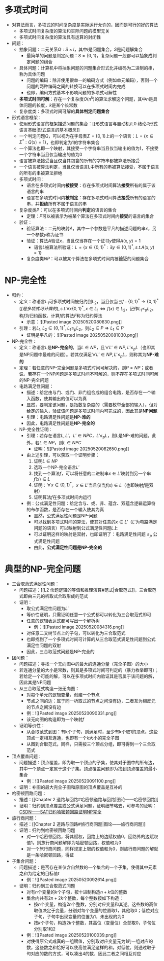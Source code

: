 # 多项式时间
- 对算法而言，多项式的时间复杂度是实际运行允许的，因而是可行的好的算法
	- 多项式时间复杂度的算法和实际问题的模型无关
	- 多项式时间复杂度的算法具有运算的封闭性
- 问题：
	- 抽象问题：二元关系$Q:S\times I$，其中$I$是问题集合，$S$是问题解集合
		- 最简单的问题是判定问题：$S=\{0,1\}$，复杂问题一般都可以抽象成判定问题的组合
	- 具体问题：计算机中将抽象问题的问题集合形式化并编码为二进制的串，称为具体问题
		- 问题的编码：除非使用很单一的编码方式（例如单元编码），否则一个问题的两种编码之间的转换可以在多项式时间内完成
		- 也即，编码方式基本不影响问题的多项式可解性
	- **多项式时间可解**：存在一个复杂度$O(n^k)$的算法求解这个问题，其中$n$是具体问题的长度，$k$是某个长常数
	- 复杂度类：多项式时间可解的**具体判定问题集合**
- 形式语言框架：
	- 使用形式语言的框架描述问题的集合：[[形式语言与自动机/L0 绪论#形式语言基础|形式语言的基本概念]]
	- 一个判定问题$Q$，可以视为在字母表$\Sigma = \{0,1\}$上的一个语言：$L=\{x\in\Sigma^*:Q(x)=1\}$，也即判定为1的字符串集合
	- 一个算法也即一个映射，其接受一个字符串当且仅当输出的值为1，不接受一个字符串当且仅当输出的值为0
	- 语言被算法接受当且仅当其包含的所有的字符串都被算法所接受
	- 一个语言被算法判定，当且仅当语言L中所有的串被算法接受，不属于语言的所有的串被算法拒绝
	- 多项式时间：
		- 语言在多项式时间内**被接受**：存在多项式时间算法**接受**所有的属于该语言的串
		- 语言在多项式时间内**被判定**：存在多项式时间算法**接受**所有的语言的串，并**拒绝**所有不属于语言的串
	- 复杂度类$P$：可以在多项式时间内**判定**的语言的集合
		- 定理：$P$可以被表示为被某个算法在多项式时间内**接受**的语言的集合
	- 验证：
		- 验证算法：二元的映射$A$，其中一个参数是平凡的描述问题的串$x$，另一个参数$y$称为证书
		- 验证：算法$A$验证$x$，当且仅当存在一个证书$y$使得$A(x,y)=1$
			- 语言$L$被算法所验证：$L=\{x\in\{0,1\}^*:\exists y\in\{0,1\}^*,s.t.A(x,y)=1\}$
		- 复杂度类$NP$：可以被某个算法在多项式时间内被**验证**的问题集合
# NP-完全性
- 归约：
	- 定义：称语言$L_1$可多项式时间被归约到$L_2$，当且仅当$\exists f:\{0,1\}^*\rightarrow\{0,1\}^*(f是多项式可计算的),s.t. \forall x\{0,1\}^*,x\in L_1\Leftrightarrow f(x)\in L_2$，记作$L_1\leq_p L_2$。称$f$为归约函数，计算$f$的算法$F$称为归约算法
		- 示意：![[Pasted image 20250520080830.png]]
	- 引理：若$L_1,L_2\in\{0,1\}^*,L_1\leq_pL_2$，则$L_2\in P\Rightarrow L_1\in P$
		- 证明是平凡的：![[Pasted image 20250520081030.png]]
- NP-完全性：
	- 定义：称语言$L$是**NP-完全的**，当$L\in NP$，且$\forall L'\in NP,L'\leq_p L$（也即其是NP问题中最难的问题）。若其仅满足$\forall L'\in NP,L'\leq_p L$，则称其为**NP-难的**
	- 定理：若任意的NP-完全问题是多项式时间可解决的，则$P=NP$；或者说，若存在一个NP问题是多项式时间不可解的，则不存在多项式时间可解的NP-完全问题
	- 电路满足性问题：
		- 描述：给定由与门、或门、非门组合成的组合电路，是否存在一个输入函数，使其输出的值可以为真
		- 显然，要判定该问题，是指数复杂度的（需要枚举全部的输入），但对给定的输入，验证该问题是多项式时间内可完成的，因此其是**NP问题**
		- 引理：电路满足性问题是**NP-难的**
		- 因此，电路满足性问题是**NP-完全的**
	- NP-完全性证明：
		- 引理：若存在语言$L,L'$，$L'\in NPC$，$L'\leq_p L$，则$L$是NP-难的问题。此外，若$L\in NP$，则$L\in NPC$
			- 证明：![[Pasted image 20250520082650.png]]
		- 由上述引理，可以获取一个证明步骤：
			1. 证明$L\in NP$
			2. 选取一个NP-完全语言$L'$
			3. 找到一个算法$f$，可以将任意的二进制串$x\in L'$映射到另一个串$f(x)\in L$
			4. 证明：$\forall x\in\{0,1\}^*$，$x\in L'$当且仅当$f(x)\in L$（也即映射$f$是双射）
			5. 证明算法$f$在多项式时间内运行
		- 例：公式满足性问题：给定含与、或、非、蕴含、双蕴含逻辑运算符的布尔函数，是否存在一个输入使其为真
			- 显然，公式满足性问题是NP-问题
			- 可以找到多项式时间的算法，使其对任意的$x\in L'$（$L'$为电路满足问题的语言）可以映射到公式满足性问题$L$上
			- 可以证明这样的映射是双射，也即证明了：电路满足性问题 $\leq_p$ 公式满足性问题
			- 由此，**公式满足性问题是NP-完全的**
# 典型的NP-完全问题
- 三合取范式满足性问题：
	- 问题描述：[[L2 命题逻辑的等值和推理演算#范式|合取范式]]，三合取范式即由三元的析取式合取形成的范式
	- 证明：
		- 取公式满足性问题为$L'$
		- 等价性证明，只需证明任意一个公式都可以转化为三合取范式即可
		- 任意的逻辑表达式都可写出一个解析树
			- 例：![[Pasted image 20250520084316.png]]
		- 对任意二叉树节点上的子句，可以转化为三合取范式
		- 也即找到了一个多项式时间可计算的从三合取范式满足性问题到公式满足性问题的双射
		- 因此，三合取范式问题是NP-完全的
- 团问题：
	- 问题描述：寻找一个无向图中的最大的连通分量（完全子图）的大小
	- 若连通分量的大小是常数，则其是多项式时间可判定的（暴力枚举即可）；若给定一个可能的解，可以在多项式时间内验证其是否属于该问题的解，因此其是NP问题
	- 从三合取范式构造一张无向图：
		- 对每个单元的逻辑变量，创建一个节点
		- 节点之间的边：属于同一析取式的节点之间没有边，二者互为相反元的节点之间没有边
		- 例：![[Pasted image 20250520090331.png]]
		- 该无向图的构造即为一个映射$f$
	- 证明等价性：
		- 从合取范式到图：有k个子句，则满足时，至少有k个取1的顶点，这些顶点一定相互连通，也即有一个k大小的完全子图
		- 从图到合取范式，同样，只需按三个顶点分组，即可得到一个三合取范式
- 顶点覆盖问题：
	- 问题描述：顶点覆盖，即为取一个顶点的子集，使其对于图中的所有边，其中一个顶点一定属于这个子集。顶点覆盖问题即为找到顶点覆盖的最小集合
		- 例：![[Pasted image 20250520091100.png]]
	- 证明：补图的最大完全子图和原图的顶点覆盖是互补的
- 哈密顿回路问题：
	- 描述：[[Chapter 2 道路与回路#哈密顿道路与回路|图论——哈密顿回路]]
	- 证明：归约到顶点覆盖或公式满足问题，证明细节略去，可参考的证明：[CSDN——SAT归约哈密顿回路证明NP完全](https://blog.csdn.net/weixin_58140705/article/details/137030103)
- 旅行商问题：
	- 描述：[[Chapter 2 道路与回路#旅行商问题|图论——旅行商问题]]
	- 证明：归约到哈密顿回路问题
		- 对一个哈密顿回路，将其赋权，回路上的边赋权值0，回路外的边赋权值1，则旅行商问题解即为哈密顿回路，权值和为0
		- 对一个旅行商问题，同样规定上限的权值和为0，则旅行商问题的解就是一条哈密顿回路，得证
- 子集合问题：
	- 问题描述：是否存在某仅含自然数的一个集合的一个子集，使得其中元素之和为给定的目标值$t$
		- 例：![[Pasted image 20250520092614.png]]
	- 证明：归约到三合取范式问题
		- 对有$n$个变量的$k$个子句，按十进制构造$n+k$位的整数
		- 集合内共有$2n+2k$个整数，每个整数按如下构造：
			- 按$n$个变量，构造$2n$个整数，分别对应变量和其逆。这些数的高位取值决定于变量，分别对每个变量的位置取1，其他取0；低位对应子句，子句中出现变量的位置为1，未出现的为0
			- 按$k$个子句，构造$2k$个整数，其高位（变量位）全部取0，子句位分别取1和2
		- 例：![[Pasted image 20250520100039.png]]
		- 对使得原公式成真的一组赋值，分别取对应变量元为1的一组对应的数，这些数之和恰好可以使高位满足这样的和。对低位，则通过取子句对应的数的方式，可以凑出4的数，因此二者之间相互对应